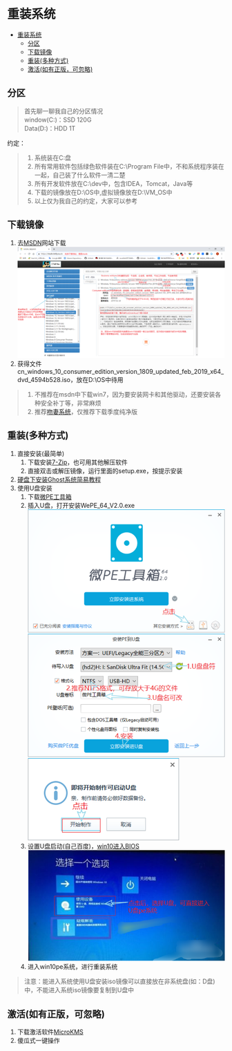 # 重装系统

- [重装系统](#%E9%87%8D%E8%A3%85%E7%B3%BB%E7%BB%9F)
  - [分区](#%E5%88%86%E5%8C%BA)
  - [下载镜像](#%E4%B8%8B%E8%BD%BD%E9%95%9C%E5%83%8F)
  - [重装(多种方式)](#%E9%87%8D%E8%A3%85%E5%A4%9A%E7%A7%8D%E6%96%B9%E5%BC%8F)
  - [激活(如有正版，可忽略)](#%E6%BF%80%E6%B4%BB%E5%A6%82%E6%9C%89%E6%AD%A3%E7%89%88%E5%8F%AF%E5%BF%BD%E7%95%A5)

## 分区

> 首先聊一聊我自己的分区情况  
> window(C:)：SSD 120G  
> Data(D:)：HDD 1T  

约定：

> 1. 系统装在C:盘
> 2. 所有常用软件包括绿色软件装在C:\Program File中，不和系统程序装在一起，自己装了什么软件一清二楚
> 3. 所有开发软件放在C:\dev中，包含IDEA，Tomcat，Java等
> 4. 下载的镜像放在D:\OS中,虚拟镜像放在D:\VM_OS中
> 5. 以上仅为我自己的约定，大家可以参考

## 下载镜像

1. 去[MSDN](https://msdn.itellyou.cn)网站下载  
   ![1](img/Snipaste_2019-03-28_13-20-56.png)
2. 获得文件cn_windows_10_consumer_edition_version_1809_updated_feb_2019_x64_dvd_4594b528.iso，放在D:\OS中待用

> 1. 不推荐在msdn中下载win7，因为要安装网卡和其他驱动，还要安装各种安全补丁等，非常麻烦
> 2. 推荐[吻妻系统](http://www.newxitong.com/list/)，仅推荐下载季度纯净版

## 重装(多种方式)

1. 直接安装(最简单)
   1. 下载安装[7-Zip](https://www.7-zip.org/)，也可用其他解压软件
   2. 直接双击或解压镜像，运行里面的setup.exe，按提示安装
2. [硬盘下安装Ghost系统简易教程](https://mp.weixin.qq.com/s/qhNlMjLzwYWXE97JxcpymQ)
3. 使用U盘安装
   1. 下载[微PE工具箱](http://www.wepe.com.cn/download.html)
   2. 插入U盘，打开安装WePE_64_V2.0.exe  
   ![2](img/Snipaste_2019-03-28_14-28-53.png)  
   ![3](img/Snipaste_2019-03-28_14-39-04.png)  
   ![4](img/Snipaste_2019-03-28_14-40-42.png)  
   3. 设置U盘启动(自己百度)，[win10进入BIOS](https://jingyan.baidu.com/article/8275fc864d423e46a03cf638.html)  
   ![5](img/Snipaste_2019-03-28_15-20-44.png)
   4. 进入win10pe系统，进行重装系统

> 注意：能进入系统使用U盘安装iso镜像可以直接放在非系统盘(如：D盘)中，不能进入系统iso镜像要复制到U盘中

## 激活(如有正版，可忽略)

1. 下载激活软件[MicroKMS](http://www.yishimei.cn/network/319.html)
2. 傻瓜式一键操作